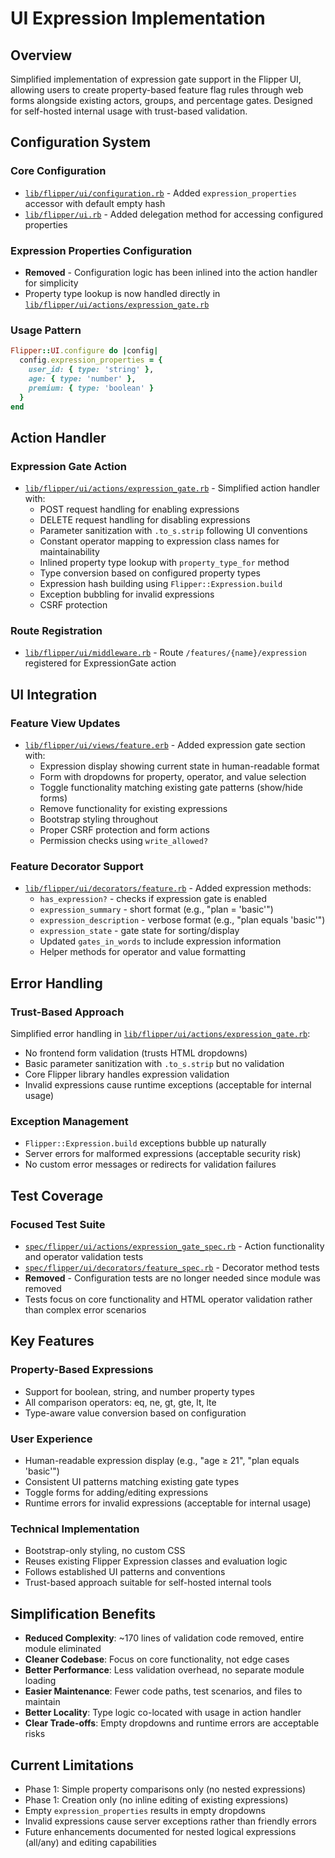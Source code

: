 # UI Expression Implementation

## Overview
Simplified implementation of expression gate support in the Flipper UI, allowing users to create property-based feature flag rules through web forms alongside existing actors, groups, and percentage gates. Designed for self-hosted internal usage with trust-based validation.

## Configuration System

### Core Configuration
- [`lib/flipper/ui/configuration.rb`](file:///Users/samblumhardt/Developer/flipper/lib/flipper/ui/configuration.rb) - Added `expression_properties` accessor with default empty hash
- [`lib/flipper/ui.rb`](file:///Users/samblumhardt/Developer/flipper/lib/flipper/ui.rb) - Added delegation method for accessing configured properties

### Expression Properties Configuration
- **Removed** - Configuration logic has been inlined into the action handler for simplicity
- Property type lookup is now handled directly in [`lib/flipper/ui/actions/expression_gate.rb`](file:///Users/samblumhardt/Developer/flipper/lib/flipper/ui/actions/expression_gate.rb)

### Usage Pattern
```ruby
Flipper::UI.configure do |config|
  config.expression_properties = {
    user_id: { type: 'string' },
    age: { type: 'number' },
    premium: { type: 'boolean' }
  }
end
```

## Action Handler

### Expression Gate Action
- [`lib/flipper/ui/actions/expression_gate.rb`](file:///Users/samblumhardt/Developer/flipper/lib/flipper/ui/actions/expression_gate.rb) - Simplified action handler with:
  - POST request handling for enabling expressions
  - DELETE request handling for disabling expressions
  - Parameter sanitization with `.to_s.strip` following UI conventions
  - Constant operator mapping to expression class names for maintainability
  - Inlined property type lookup with `property_type_for` method
  - Type conversion based on configured property types
  - Expression hash building using `Flipper::Expression.build`
  - Exception bubbling for invalid expressions
  - CSRF protection

### Route Registration
- [`lib/flipper/ui/middleware.rb`](file:///Users/samblumhardt/Developer/flipper/lib/flipper/ui/middleware.rb#L26) - Route `/features/{name}/expression` registered for ExpressionGate action

## UI Integration

### Feature View Updates
- [`lib/flipper/ui/views/feature.erb`](file:///Users/samblumhardt/Developer/flipper/lib/flipper/ui/views/feature.erb) - Added expression gate section with:
  - Expression display showing current state in human-readable format
  - Form with dropdowns for property, operator, and value selection
  - Toggle functionality matching existing gate patterns (show/hide forms)
  - Remove functionality for existing expressions
  - Bootstrap styling throughout
  - Proper CSRF protection and form actions
  - Permission checks using `write_allowed?`

### Feature Decorator Support
- [`lib/flipper/ui/decorators/feature.rb`](file:///Users/samblumhardt/Developer/flipper/lib/flipper/ui/decorators/feature.rb) - Added expression methods:
  - `has_expression?` - checks if expression gate is enabled
  - `expression_summary` - short format (e.g., "plan = 'basic'")
  - `expression_description` - verbose format (e.g., "plan equals 'basic'")  
  - `expression_state` - gate state for sorting/display
  - Updated `gates_in_words` to include expression information
  - Helper methods for operator and value formatting

## Error Handling

### Trust-Based Approach
Simplified error handling in [`lib/flipper/ui/actions/expression_gate.rb`](file:///Users/samblumhardt/Developer/flipper/lib/flipper/ui/actions/expression_gate.rb):
- No frontend form validation (trusts HTML dropdowns)
- Basic parameter sanitization with `.to_s.strip` but no validation
- Core Flipper library handles expression validation
- Invalid expressions cause runtime exceptions (acceptable for internal usage)

### Exception Management
- `Flipper::Expression.build` exceptions bubble up naturally
- Server errors for malformed expressions (acceptable security risk)
- No custom error messages or redirects for validation failures

## Test Coverage

### Focused Test Suite
- [`spec/flipper/ui/actions/expression_gate_spec.rb`](file:///Users/samblumhardt/Developer/flipper/spec/flipper/ui/actions/expression_gate_spec.rb) - Action functionality and operator validation tests
- [`spec/flipper/ui/decorators/feature_spec.rb`](file:///Users/samblumhardt/Developer/flipper/spec/flipper/ui/decorators/feature_spec.rb) - Decorator method tests
- **Removed** - Configuration tests are no longer needed since module was removed
- Tests focus on core functionality and HTML operator validation rather than complex error scenarios

## Key Features

### Property-Based Expressions
- Support for boolean, string, and number property types
- All comparison operators: eq, ne, gt, gte, lt, lte
- Type-aware value conversion based on configuration

### User Experience
- Human-readable expression display (e.g., "age ≥ 21", "plan equals 'basic'")
- Consistent UI patterns matching existing gate types
- Toggle forms for adding/editing expressions
- Runtime errors for invalid expressions (acceptable for internal usage)

### Technical Implementation
- Bootstrap-only styling, no custom CSS
- Reuses existing Flipper Expression classes and evaluation logic
- Follows established UI patterns and conventions
- Trust-based approach suitable for self-hosted internal tools

## Simplification Benefits
- **Reduced Complexity**: ~170 lines of validation code removed, entire module eliminated
- **Cleaner Codebase**: Focus on core functionality, not edge cases
- **Better Performance**: Less validation overhead, no separate module loading
- **Easier Maintenance**: Fewer code paths, test scenarios, and files to maintain
- **Better Locality**: Type logic co-located with usage in action handler
- **Clear Trade-offs**: Empty dropdowns and runtime errors are acceptable risks

## Current Limitations
- Phase 1: Simple property comparisons only (no nested expressions)
- Phase 1: Creation only (no inline editing of existing expressions)
- Empty `expression_properties` results in empty dropdowns
- Invalid expressions cause server exceptions rather than friendly errors
- Future enhancements documented for nested logical expressions (all/any) and editing capabilities
